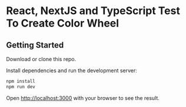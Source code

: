 # React, NextJS and TypeScript Test To Create Color Wheel

## Getting Started

Download or clone this repo.

Install dependencies and run the development server:

```bash
npm install
npm run dev
```

Open [http://localhost:3000](http://localhost:3000) with your browser to see the result.
